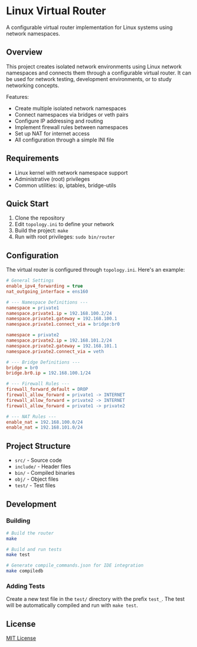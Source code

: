 # Linux Virtual Router

A configurable virtual router implementation for Linux systems using network namespaces.

## Overview

This project creates isolated network environments using Linux network namespaces and connects them through a configurable virtual router. It can be used for network testing, development environments, or to study networking concepts.

Features:

- Create multiple isolated network namespaces
- Connect namespaces via bridges or veth pairs
- Configure IP addressing and routing
- Implement firewall rules between namespaces
- Set up NAT for internet access
- All configuration through a simple INI file

## Requirements

- Linux kernel with network namespace support
- Administrative (root) privileges
- Common utilities: ip, iptables, bridge-utils

## Quick Start

1. Clone the repository
2. Edit `topology.ini` to define your network
3. Build the project: `make`
4. Run with root privileges: `sudo bin/router`

## Configuration

The virtual router is configured through `topology.ini`. Here's an example:

```ini
# General Settings
enable_ipv4_forwarding = true
nat_outgoing_interface = ens160

# --- Namespace Definitions ---
namespace = private1
namespace.private1.ip = 192.168.100.2/24
namespace.private1.gateway = 192.168.100.1
namespace.private1.connect_via = bridge:br0

namespace = private2
namespace.private2.ip = 192.168.101.2/24
namespace.private2.gateway = 192.168.101.1
namespace.private2.connect_via = veth

# --- Bridge Definitions ---
bridge = br0
bridge.br0.ip = 192.168.100.1/24

# --- Firewall Rules ---
firewall_forward_default = DROP
firewall_allow_forward = private1 -> INTERNET
firewall_allow_forward = private2 -> INTERNET
firewall_allow_forward = private1 -> private2

# --- NAT Rules ---
enable_nat = 192.168.100.0/24
enable_nat = 192.168.101.0/24
```

## Project Structure

- `src/` - Source code
- `include/` - Header files
- `bin/` - Compiled binaries
- `obj/` - Object files
- `test/` - Test files

## Development

### Building

```bash
# Build the router
make

# Build and run tests
make test

# Generate compile_commands.json for IDE integration
make compiledb
```

### Adding Tests

Create a new test file in the `test/` directory with the prefix `test_`. The test will be automatically compiled and run with `make test`.

## License

[MIT License](LICENSE)
